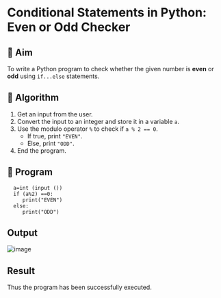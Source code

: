 # Conditional Statements in Python: Even or Odd Checker

## 🎯 Aim
To write a Python program to check whether the given number is **even** or **odd** using `if...else` statements.

## 🧠 Algorithm
1. Get an input from the user.
2. Convert the input to an integer and store it in a variable `a`.
3. Use the modulo operator `%` to check if `a % 2 == 0`.
   - If true, print `"EVEN"`.
   - Else, print `"ODD"`.
4. End the program.

## 🧾 Program
      a=int (input ()) 
      if (a%2) ==0:
         print("EVEN")
      else:
         print("ODD")
## Output
![image](https://github.com/user-attachments/assets/4b880bd3-3598-4e47-bbbf-5bbcee733d56)

## Result
Thus the program has been successfully executed.
